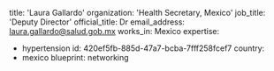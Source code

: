 title: 'Laura Gallardo'
organization: 'Health Secretary, Mexico'
job_title: 'Deputy Director'
official_title: Dr
email_address: laura.gallardo@salud.gob.mx
works_in: Mexico
expertise:
  - hypertension
id: 420ef5fb-885d-47a7-bcba-7fff258fcef7
country:
  - mexico
blueprint: networking
